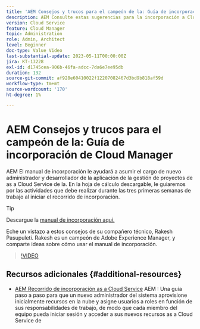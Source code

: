 ```yaml
---
title: 'AEM Consejos y trucos para el campeón de la: Guía de incorporación de Cloud Manager'
description: AEM Consulte estas sugerencias para la incorporación a Cloud Manager y el manual de incorporación de Rakesh Pasupuleti, campeón y experto en.
version: Cloud Service
feature: Cloud Manager
topic: Administration
role: Admin, Architect
level: Beginner
doc-type: Value Video
last-substantial-update: 2023-05-11T00:00:00Z
jira: KT-13228
exl-id: d1745cea-906b-46fa-adcc-7da6e7ee95db
duration: 132
source-git-commit: af928e60410022f12207082467d3bd9b818af59d
workflow-type: tm+mt
source-wordcount: '170'
ht-degree: 1%

---
```


# AEM Consejos y trucos para el campeón de la: Guía de incorporación de Cloud Manager

AEM El manual de incorporación le ayudará a asumir el cargo de nuevo administrador y desarrollador de la aplicación de la gestión de proyectos de as a Cloud Service de la. En la hoja de cálculo descargable, le guiaremos por las actividades que debe realizar durante las tres primeras semanas de trabajo al iniciar el recorrido de incorporación.

>[!TIP]
>
>Descargue la [manual de incorporación aquí.](./assets/Cloud-Manager-for-AEM-as-a-Cloud-Service.xlsx)

Eche un vistazo a estos consejos de su compañero técnico, Rakesh Pasupuleti. Rakesh es un campeón de Adobe Experience Manager, y comparte ideas sobre cómo usar el manual de incorporación.

>[!VIDEO](https://video.tv.adobe.com/v/3419299?quality=12&learn=on)

## Recursos adicionales {#additional-resources}

* [AEM Recorrido de incorporación as a Cloud Service](https://experienceleague.adobe.com/docs/experience-manager-cloud-service/content/onboarding/journey/overview.html?lang=es) AEM : Una guía paso a paso para que un nuevo administrador del sistema aprovisione inicialmente recursos en la nube y asigne usuarios a roles en función de sus responsabilidades de trabajo, de modo que cada miembro del equipo pueda iniciar sesión y acceder a sus nuevos recursos as a Cloud Service de
